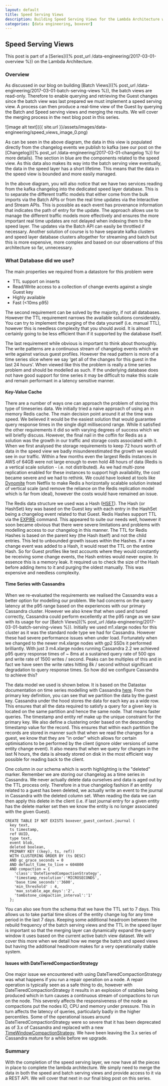 ```yaml
---
layout: default
title: Speed Serving Views
description: Building Speed Serving Views for the Lambda Architecture with Cassandra Time Series
categories: [data engineering, boxever]
---
```


## Speed Serving Views

This post is part of a [Series]({% post_url /data-engineering/2017-03-01-overview %}) on the Lambda Architecture.

### Overview

As discussed in our blog on building [Batch Views]({% post_url /data-engineering/2017-03-01-batch-serving-views %}), the batch views are read-only. Therefore to enable querying and retrieving the Guest changes since the batch view was last prepared we must implement a speed serving view. A process can then produce a real-time view of the Guest by querying the Batch and Speed serving views and merging the results. We will cover the merging process in the next blog post in this series. 

![image alt text]({{ site.url }}/assets/images/data-engineering/speed_views_image_0.png)

As can be seen in the above diagram, the data in this view is populated directly from the changelog events we publish to kafka (see our post on the [Changelog]({% post_url /data-engineering/2017-03-01-changelog %}) for more details). The section in blue are the components related to the speed view. As this data also makes its way into the batch serving view eventually, the data in the speed layer has a short lifetime. This means that the data in the speed view is bounded and more easily managed. 

In the above diagram, you will also notice that we have two services reading from the kafka changelog into the dedicated speed layer database. This is to separate the different traffic models that either come from the bulk imports via the Batch APIs or from the real time updates via the Interactive and Stream APIs. This is possible as each event has provenance information that indicates the path of entry for the update. The approach allows use to manage the different traffic models more effectively and ensures the more important real time updates are not delayed when indexing them to the speed layer. The updates via the Batch API can easily be throttled if necessary.  Another solution of course is to have separate kafka clusters and speed layer database clusters altogether for streaming and batch but this is more expensive, more complex and based on our observations of this architecture so far, unnecessary. 

### What Database did we use?

The main properties we required from a datastore for this problem were

* TTL support on inserts
* Read/Write access to a collection of change events against a single Guest key
* Highly available
* Fast (<10ms p95)

The second requirement can be solved by the majority, if not all databases. However the TTL requirement narrows the available solutions considerably. You can try to implement the purging of the data yourself (i.e. manual TTL), however this is needless complexity that you should avoid. It is almost certainly going to be less efficient than if it supported by the database itself.

The last requirement while obvious is important to think about thoroughly. The write patterns are a continuous stream of changelog events which we write against various guest profiles. However the read pattern is more of a time series slice where we say ‘get all of the changes for this guest in the last 24 hours’. When viewed like this the problem is really a time series problem and should be modelled as such. If the underlying database does not have good support for time series it may be difficult to make this scale and remain performant in a latency sensitive manner.

#### Key-Value Cache

There are a number of ways one can approach the problem of storing this type of timeseries data. We initially tried a naive approach of using an in memory Redis cache. The main decision point around it at the time was speed. We believed it would be the easiest solution that would guarantee query response times in the single digit millisecond range. While it satisfied the other requirements it did so with varying degrees of success which we will briefly discuss. However, the final nail in the coffin for Redis as a solution was the growth in our traffic and storage costs associated with it. When we first analysed the storage requirements to keep 72 hours worth of data in the speed view we badly misunderestimated the growth we would see in our traffic. Within a few months even the largest Redis instances in AWS of 64GB were not large enough to even hold 48 hours of data (Redis is a vertical scale solution - i.e. not distributed). As we had multi-zone replication enabled for these instances to support high availability, the cost became severe and we had to rethink. We could have looked at tools like [Dynomite](http://techblog.netflix.com/2014/11/introducing-dynomite.html) from Netflix to make Redis a horizontally scalable solution instead of vertical scale (and remove the reliance on the Redis replication model which is far from ideal), however the costs would have remained an issue.

The Redis data structure we used was a Hash ([HSET](https://redis.io/topics/data-types)). The Hash (or HashSet) key was based on the Guest key with each entry in the HashSet being a changelog event related to that Guest. Redis Hashes support TTL via the [EXPIRE](https://redis.io/commands/expire) command. This appeared to suite our needs well, however it soon became obvious that there were severe limitations and problems with modelling access to our changelog in this manner. The TTL for Redis Hashes is based on the parent key (the Hash itself) and not the child entries. This led to unbounded growth issues within the Hashes. If a new change event was added to a Hash, it would reset the TTL on the entire Hash. So for Guest profiles like test accounts where they would constantly be receiving some change events, the Hash entries would never expire. In essence this is a memory leak. It required us to check the size of the Hash before adding items to it and purging the oldest manually. This was expensive and needless complexity. 

#### Time Series with Cassandra

When we re-evaluated the requirements we realised the Cassandra was a better option for modelling our problem. We had concerns on the query latency at the p95 range based on the experiences with our primary Cassandra cluster. However we also knew that when used and tuned correctly, Cassandra could perform excellently at the p95 range as we saw with its usage for our [Batch Views]({% post_url /data-engineering/2017-03-01-batch-serving-views %}). Initially we used m1.xlarge nodes for this cluster as it was the standard node type we had for Cassandra. However these had severe performance issues when under load. Fortunately when we changed to the newer m4.xlarge nodes with gp2 SSDs it performed brilliantly. With just 3 m4.xlarge nodes running Cassandra 2.2 we achieved p95 query response times of ~ 8ms at a sustained query rate of 500 qps and write rate of 1500 writes / second. Peaks can be multiples of this and in fact we have seen the write rates hitting 8k / second without significant degradation to query response times. So how did we configure Cassandra to achieve this?

The data model we used is shown below. It is based on the Datastax documentation on time series modelling with Cassandra [here](https://www.datastax.com/dev/blog/datetieredcompactionstrategy). From the primary key definition, you can see that we partition the data by the guest key. Cassandra under the hood stores the data for each key as a wide row. This ensures that all the data required to satisfy a query for a given key is located on the same partition and hence the same node. That means faster queries. The timestamp and entity ref make up the unique constraint for the primary key. We also define a clustering order based on the descending timestamp value for the record. This ensures that within each partition the records are stored in manner such that when we read the changes for a guest, we know that they are "in order" which allows for certain optimisations to be performed by the client (ignore older versions of same entity change event). It also means that when we query for changes in the last N hours, the data is already stored on disk in the most efficient way possible for reading back to the client. 

One column in our schema which is worth highlighting is the "deleted" marker. Remember we are storing our changelog as a time series in Cassandra. We never actually delete data ourselves and data is aged out by the TTL process only. Therefore in a true changelog fashion if an entity related to a guest has been deleted, we actually write an event to the journal in Cassandra with the deleted column set. When reading the data we can then apply this delete in the client (i.e. if last journal entry for a given entity has the delete marker set then we know the entity is no longer associated with the given Guest).  

    CREATE TABLE IF NOT EXISTS boxever_guest_context.journal (
      key text,
      ts timestamp,
      ref UUID,
      type text,
      event blob,
      deleted boolean,
      PRIMARY KEY ((key), ts, ref))
      WITH CLUSTERING ORDER BY (ts DESC)
      AND gc_grace_seconds = 0
      AND default_time_to_live = 604800
      AND compaction = {
        'class':'DateTieredCompactionStrategy',
        'timestamp_resolution':'MICROSECONDS',
        'base_time_seconds':'3600',
        'min_threshold' : 4,
        'max_sstable_age_days':'2',
        'tombstone_compaction_interval':'1'
      };

You can also see from the schema that we have the TTL set to 7 days. This allows us to take partial time slices of the entity change log for any time period in the last 7 days. Keeping some additional headroom between the rebuild frequency of the batch serving views and the TTL in the speed layer is important so that the merging layer can dynamically expand the query window it uses based on the current active batch view dataset. We will cover this more when we detail how we merge the batch and speed views but having the additional headroom makes for a very operationally stable system. 

#### Issues with DateTieredCompactionStrategy 

One major issue we encountered with using DateTieredCompactionStrategy was what happens if you run a repair operation on a node. A repair operation is typically seen as a safe thing to do, however with DateTieredCompactionStrategy it results in an explosion of sstables being produced which in turn causes a continuous stream of compactions to run on the node. This severely affects the responsiveness of the node as compactions put the nodes IO, CPU and memory under pressure. This in turn affects the latency of queries, particularly badly in the higher percentiles. Some of the operational issues around DateTieredCompactionStrategy were so severe that it has been deprecated as of 3.x of Cassandra and replaced with a new [TimeWindowCompactionStrategy](https://docs.datastax.com/en/cassandra/3.0/cassandra/dml/dmlHowDataMaintain.html). We have been leaving the 3.x series of Cassandra mature for a while before we upgrade.

### Summary

With the completion of the speed serving layer, we now have all the pieces in place to complete the lambda architecture. We simply need to merge the data in both the speed and batch serving views and provide access to it via a REST API. We will cover that next in our final blog post on this series. 

